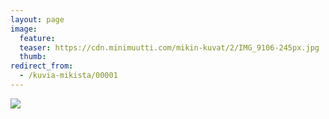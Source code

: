 ```yaml
---
layout: page
image:
  feature:
  teaser: https://cdn.minimuutti.com/mikin-kuvat/2/IMG_9106-245px.jpg
  thumb:
redirect_from:
  - /kuvia-mikista/00001
---
```


![](https://cdn.minimuutti.com/mikin-kuvat/3/IMG_9106-800px.jpg)
